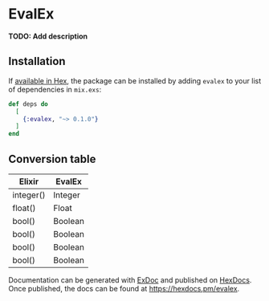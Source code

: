 # EvalEx

**TODO: Add description**

## Installation

If [available in Hex](https://hex.pm/docs/publish), the package can be installed
by adding `evalex` to your list of dependencies in `mix.exs`:

```elixir
def deps do
  [
    {:evalex, "~> 0.1.0"}
  ]
end
```

## Conversion table

| Elixir    | EvalEx  |
| --------- | ------- |
| integer() | Integer |
| float()   | Float   |
| bool()    | Boolean |
| bool()    | Boolean |
| bool()    | Boolean |
| bool()    | Boolean |
Documentation can be generated with [ExDoc](https://github.com/elixir-lang/ex_doc)
and published on [HexDocs](https://hexdocs.pm). Once published, the docs can
be found at <https://hexdocs.pm/evalex>.
